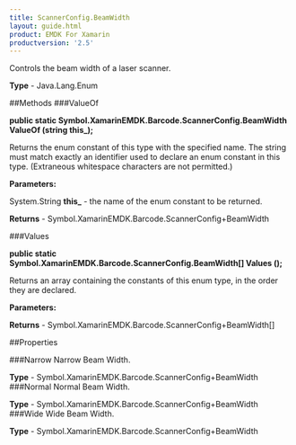 ```yaml
---
title: ScannerConfig.BeamWidth
layout: guide.html
product: EMDK For Xamarin 
productversion: '2.5' 
---
```

Controls the beam width of a laser scanner.

**Type** - Java.Lang.Enum

##Methods
###ValueOf

**public static Symbol.XamarinEMDK.Barcode.ScannerConfig.BeamWidth ValueOf (string this_);**

Returns the enum constant of this type with the specified name. The string must match exactly an identifier used to declare an enum constant in this type. (Extraneous whitespace characters are not permitted.)

**Parameters:**

System.String **this_**  - the name of the enum constant to be returned.

**Returns** - Symbol.XamarinEMDK.Barcode.ScannerConfig+BeamWidth

###Values

**public static Symbol.XamarinEMDK.Barcode.ScannerConfig.BeamWidth[] Values ();**

Returns an array containing the constants of this enum type, in the order they are declared.

**Parameters:**

**Returns** - Symbol.XamarinEMDK.Barcode.ScannerConfig+BeamWidth[]

##Properties

###Narrow
Narrow Beam Width.

**Type** - Symbol.XamarinEMDK.Barcode.ScannerConfig+BeamWidth
###Normal
Normal Beam Width.

**Type** - Symbol.XamarinEMDK.Barcode.ScannerConfig+BeamWidth
###Wide
Wide Beam Width.

**Type** - Symbol.XamarinEMDK.Barcode.ScannerConfig+BeamWidth
